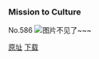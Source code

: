 ### Mission to Culture
No.586
![图片不见了~~~](https://imgs.xkcd.com/comics/mission_to_culture.png)

[原址](https://xkcd.com//586) [下载](https://imgs.xkcd.com/comics/mission_to_culture.png)

